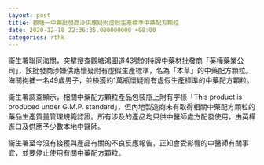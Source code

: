 ```yaml
---
layout: post
title: 觀塘一中藥批發商涉供應疑附虛假生產標準中藥配方顆粒
date: 2020-12-18 22:36:35.000000000 +08:00
categories: rthk
---
```


衞生署聯同海關，突擊搜查觀塘鴻圖道43號的持牌中藥材批發商「英樺藥業公司」，該批發商涉嫌供應懷疑附有虛假生產標準，名為「本草」的中藥配方顆粒。海關拘捕一名49歲男子，並檢獲約1萬瓶懷疑附有虛假生產標準的中藥配方顆粒。

衞生署調查顯示，相關中藥配方顆粒產品包裝瓶上附有字樣「This product is produced under G.M.P. standard」，但內地製造商未有取得相關中藥配方顆粒的藥品生產質量管理規範認證。所有涉及的產品均只供中醫師處方配發使用，由英樺進口及供應予少數本地中醫師。

衞生署至今沒有接獲與產品有關的不良反應報告，正知會受影響的中醫師有關事宜，並要停止使用有關中藥配方顆粒。
